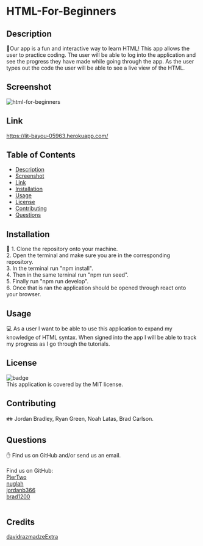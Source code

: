 # HTML-For-Beginners

## Description
👋Our app is a fun and interactive way to learn HTML! This app allows the user to practice coding. The user will be able to log into the application and see the progress they have made while going through the app. As the user types out the code the user will be able to see a live view of the HTML.

## Screenshot
![html-for-beginners](https://user-images.githubusercontent.com/105994964/204432181-177ddeb8-e139-4269-bdaf-837452585eb2.jpg)

## Link
https://lit-bayou-05963.herokuapp.com/

## Table of Contents
- [Description](#description)
- [Screenshot](#screenshot)
- [Link](#link)
- [Installation](#installation)
- [Usage](#usage)
- [License](#license)
- [Contributing](#contributing)
- [Questions](#questions)

## Installation
💾  1. Clone the repository onto your machine. <br />
    2. Open the terminal and make sure you are in the corresponding repository. <br />
    3. In the terminal run "npm install". <br />
    4. Then in the same terninal run "npm run seed". <br />
    5. Finally run "npm run develop". <br />
    6. Once that is ran the application should be opened through react onto your browser.

## Usage
💻 As a user I want to be able to use this application to expand my knowledge of HTML syntax. When signed into the app I will be able to track my progress as I go through the tutorials. 

## License
![badge](https://img.shields.io/badge/license-MIT-brightgreen)
<br />
This application is covered by the MIT license.
<!-- this can be changed, this is from old project just brought in to fill the area -->

## Contributing
👪 Jordan Bradley, Ryan Green, Noah Latas, Brad Carlson.

## Questions
✋ Find us on GitHub and/or send us an email.<br />
<br />
Find us on GitHub: <br />
[PierTwo](https://github.com/PierTwo) <br />
[nuglah](https://github.com/nuglah) <br />
[jordanb366](https://github.com/jordanb366) <br />
[brad1200](https://github.com/brad1200)<br />
<br />

## Credits
[davidrazmadzeExtra](https://github.com/davidrazmadzeExtra/Multiple_Choice_Quiz_ReactJS)

